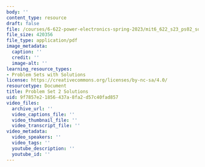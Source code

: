 ```yaml
---
body: ''
content_type: resource
draft: false
file: /courses/6-622-power-electronics-spring-2023/mit6_622_s23_ps02_sol.pdf
file_size: 420356
file_type: application/pdf
image_metadata:
  caption: ''
  credit: ''
  image-alt: ''
learning_resource_types:
- Problem Sets with Solutions
license: https://creativecommons.org/licenses/by-nc-sa/4.0/
resourcetype: Document
title: Problem Set 2 Solutions
uid: 9f7857e2-1856-437a-8fa2-d57c40fad857
video_files:
  archive_url: ''
  video_captions_file: ''
  video_thumbnail_file: ''
  video_transcript_file: ''
video_metadata:
  video_speakers: ''
  video_tags: ''
  youtube_description: ''
  youtube_id: ''
---
```


